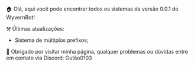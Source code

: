 🏠 Olá, aqui você pode encontrar todos os sistemas da versão 0.0.1 do WyvernBot!

⚒️ Últimas atualizações:

 - Sistema de múltiplos prefixos;

💜 Obrigado por visitar minha página, qualquer problemas ou dúvidas entre em contato via Discord: Gutão0103
